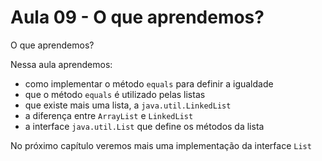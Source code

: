 # Aula 09 - O que aprendemos?

O que aprendemos?

Nessa aula aprendemos:

- como implementar o método `equals` para definir a igualdade
- que o método `equals` é utilizado pelas listas
- que existe mais uma lista, a `java.util.LinkedList`
- a diferença entre `ArrayList` e `LinkedList`
- a interface `java.util.List` que define os métodos da lista

No próximo capítulo veremos mais uma implementação da interface `List`